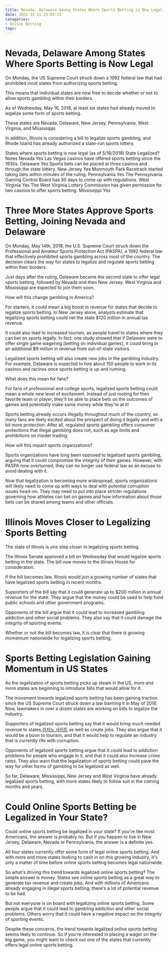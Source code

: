 ```yaml
---
title: Nevada, Delaware Among States Where Sports Betting is Now Legal
date: 2022-12-21 23:02:21
categories:
- Online Betting
tags:
---
```



#  Nevada, Delaware Among States Where Sports Betting is Now Legal

On Monday, the US Supreme Court struck down a 1992 federal law that had prohibited most states from authorizing sports betting.

This means that individual states are now free to decide whether or not to allow sports gambling within their borders.

As of Wednesday, May 16, 2018, at least six states had already moved to legalize some form of sports betting.

These states are Nevada, Delaware, New Jersey, Pennsylvania, West Virginia, and Mississippi.

In addition, Illinois is considering a bill to legalize sports gambling, and Rhode Island has already authorized a state-run sports lottery.

States where sports betting is now legal (as of 5/16/2018) 
State 	Legalized? 	Notes 
Nevada 	Yes 	Las Vegas casinos have offered sports betting since the 1930s. 
Delaware 	Yes 	Sports bets can be placed at three casinos and through the state lottery. 
New Jersey 	Yes 	Monmouth Park Racetrack started taking bets within minutes of the ruling. 
Pennsylvania 	Yes 	The Pennsylvania Gaming Control Board has 30 days to come up with regulations. 
West Virginia 	Yes 	The West Virginia Lottery Commission has given permission for two casinos to offer sports betting. 
Mississippi 	Yes

#  Three More States Approve Sports Betting, Joining Nevada and Delaware

On Monday, May 14th, 2018, the U.S. Supreme Court struck down the Professional and Amateur Sports Protection Act (PASPA), a 1992 federal law that effectively prohibited sports gambling across most of the country. The decision clears the way for states to legalize and regulate sports betting within their borders.

Just days after the ruling, Delaware became the second state to offer legal sports betting, followed by Nevada and then New Jersey. West Virginia and Mississippi are expected to join them soon.

How will this change gambling in America?

For starters, it could mean a big boost in revenue for states that decide to legalize sports betting. In New Jersey alone, analysts estimate that legalizing sports betting could net the state $120 million in annual tax revenue.

It could also lead to increased tourism, as people travel to states where they can bet on sports legally. In fact, one study showed that if Delaware were to offer single game wagering (betting on individual games), it could bring in an additional $9 million in revenue from out-of-state visitors.

Legalized sports betting will also create new jobs in the gambling industry. For example, Delaware is expected to hire about 150 people to work in its casinos and racinos once sports betting is up and running.

What does this mean for fans?

For fans of professional and college sports, legalized sports betting could mean a whole new level of excitement. Instead of just rooting for their favorite team or player, they'll be able to place bets on the outcomes of games and potentially make some money while they're at it!

Sports betting already occurs illegally throughout much of the country, so many fans are likely excited about the prospect of doing it legally and with a bit more protection. After all, regulated sports gambling offers consumer protections that illegal gambling does not, such as age limits and prohibitions on insider trading.

How will this impact sports organizations?

Sports organizations have long been opposed to legalized sports gambling, arguing that it could compromise the integrity of their games. However, with PASPA now overturned, they can no longer use federal law as an excuse to avoid dealing with it.

Now that legalization is becoming more widespread, sports organizations will likely need to come up with ways to deal with potential corruption issues head-on. They may need to put into place stricter regulations governing how athletes can bet on games and how information about those bets can be shared among teams and other officials.

#  Illinois Moves Closer to Legalizing Sports Betting

The state of Illinois is one step closer to legalizing sports betting.

The Illinois Senate approved a bill on Wednesday that would legalize sports betting in the state. The bill now moves to the Illinois House for consideration.

If the bill becomes law, Illinois would join a growing number of states that have legalized sports betting in recent months.

Supporters of the bill say that it could generate up to $200 million in annual revenue for the state. They argue that the money could be used to help fund public schools and other government programs.

Opponents of the bill argue that it could lead to increased gambling addiction and other social problems. They also say that it could damage the integrity of sporting events.

Whether or not the bill becomes law, it is clear that there is growing momentum nationwide for legalizing sports betting.

#  Sports Betting Legislation Gaining Momentum in US States

As the legalization of sports betting picks up steam in the US, more and more states are beginning to introduce bills that would allow for it.

The movement towards legalized sports betting has been gaining traction since the US Supreme Court struck down a law banning it in May of 2018. Now, lawmakers in over a dozen states are working on bills to legalize the industry.

Supporters of legalized sports betting say that it would bring much needed revenue to states,[카지노 사이트](https://choegocasino.com/) as well as create jobs. They also argue that it would be a boon to tourism, and that it would help to regulate an industry that is currently rife with corruption.

Opponents of legalized sports betting argue that it could lead to addiction problems for people who engage in it, and that it could also increase crime rates. They also warn that the legalization of sports betting could pave the way for other forms of gambling to be legalized as well.

So far, Delaware, Mississippi, New Jersey and West Virginia have already legalized sports betting, with more states likely to follow suit in the coming months and years.

#  Could Online Sports Betting be Legalized in Your State?

Could online sports betting be legalized in your state? If you're like most Americans, the answer is probably no. But if you happen to live in New Jersey, Delaware, Nevada or Pennsylvania, the answer is a definite yes.

All four states currently offer some form of legal online sports betting. And with more and more states looking to cash in on this growing industry, it's only a matter of time before online sports betting becomes legal nationwide.

So what's driving this trend towards legalized online sports betting? The simple answer is money. States see online sports betting as a great way to generate tax revenue and create jobs. And with millions of Americans already engaging in illegal sports betting, there's a lot of potential revenue to be had.

But not everyone is on board with legalizing online sports betting. Some people argue that it could lead to gambling addiction and other social problems. Others worry that it could have a negative impact on the integrity of sporting events.

Despite these concerns, the trend towards legalized online sports betting seems likely to continue. So if you're interested in placing a wager on the big game, you might want to check out one of the states that currently offers legal online sports betting.